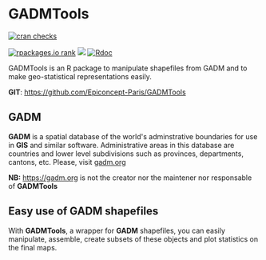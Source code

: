 # GADMTools 
[![cran checks](https://cranchecks.info/badges/worst/GADMTools)](https://cran.r-project.org/web/checks/check_results_GADMTools.html)

[![rpackages.io rank](https://www.rpackages.io/badge/GADMTools.svg)](https://www.rpackages.io/package/GADMTools) [![](https://cranlogs.r-pkg.org/badges/GADMTools)](https://cran.rstudio.com/web/packages/GADMTools/index.html) [![Rdoc](http://www.rdocumentation.org/badges/version/GADMTools)](http://www.rdocumentation.org/packages/GADMTools)

GADMTools is an R package to manipulate shapefiles from GADM and to make geo-statistical representations easily.

**GIT**: https://github.com/Epiconcept-Paris/GADMTools

## GADM

**GADM** is a spatial database of the world's adminstrative boundaries for use in **GIS** and similar software. Administrative areas in this database are countries and lower level subdivisions such as provinces, departments, cantons, etc.
Please, visit [gadm.org](https://gadm.org/) 

**NB:** https://gadm.org is not the creator nor the maintener nor responsable of **GADMTools**

## Easy use of GADM shapefiles

With **GADMTools**, a wrapper for **GADM** shapefiles, you can easily manipulate, assemble, create subsets of these objects and plot statistics on the final maps.

